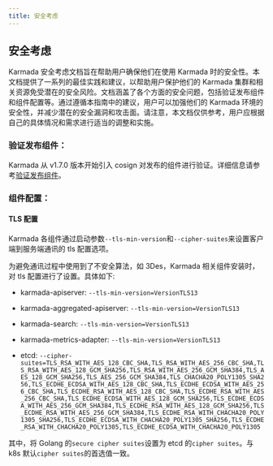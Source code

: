 ```yaml
---
title: 安全考虑
---
```


## 安全考虑

Karmada 安全考虑文档旨在帮助用户确保他们在使用 Karmada 时的安全性。本文档提供了一系列的最佳实践和建议，以帮助用户保护他们的 Karmada 集群和相关资源免受潜在的安全风险。文档涵盖了各个方面的安全问题，包括验证发布组件和组件配置等。通过遵循本指南中的建议，用户可以加强他们的 Karmada 环境的安全性，并减少潜在的安全漏洞和攻击面。请注意，本文档仅供参考，用户应根据自己的具体情况和需求进行适当的调整和实施。

### 验证发布组件：

Karmada 从 v1.7.0 版本开始引入 cosign 对发布的组件进行验证。详细信息请参考[验证发布组件](verify-artifacts)。

### 组件配置：

#### TLS 配置

Karmada 各组件通过启动参数`--tls-min-version`和`--cipher-suites`来设置客户端到服务端通讯的 tls 配置选项。

为避免通讯过程中使用到了不安全算法，如 3Des，Karmada 相关组件安装时，对 tls 配置进行了设置。具体如下:

- karmada-apiserver: `--tls-min-version=VersionTLS13`

- karmada-aggregated-apiserver: `--tls-min-version=VersionTLS13`

- karmada-search: `--tls-min-version=VersionTLS13`

- karmada-metrics-adapter: `--tls-min-version=VersionTLS13`

- etcd: `--cipher-suites=TLS_RSA_WITH_AES_128_CBC_SHA,TLS_RSA_WITH_AES_256_CBC_SHA,TLS_RSA_WITH_AES_128_GCM_SHA256,TLS_RSA_WITH_AES_256_GCM_SHA384,TLS_AES_128_GCM_SHA256,TLS_AES_256_GCM_SHA384,TLS_CHACHA20_POLY1305_SHA256,TLS_ECDHE_ECDSA_WITH_AES_128_CBC_SHA,TLS_ECDHE_ECDSA_WITH_AES_256_CBC_SHA,TLS_ECDHE_RSA_WITH_AES_128_CBC_SHA,TLS_ECDHE_RSA_WITH_AES_256_CBC_SHA,TLS_ECDHE_ECDSA_WITH_AES_128_GCM_SHA256,TLS_ECDHE_ECDSA_WITH_AES_256_GCM_SHA384,TLS_ECDHE_RSA_WITH_AES_128_GCM_SHA256,TLS_ECDHE_RSA_WITH_AES_256_GCM_SHA384,TLS_ECDHE_RSA_WITH_CHACHA20_POLY1305_SHA256,TLS_ECDHE_ECDSA_WITH_CHACHA20_POLY1305_SHA256,TLS_ECDHE_RSA_WITH_CHACHA20_POLY1305,TLS_ECDHE_ECDSA_WITH_CHACHA20_POLY1305` 

其中，将 Golang 的`secure cipher suites`设置为 etcd 的`cipher suites`。与 k8s 默认`cipher suites`的首选值一致。

